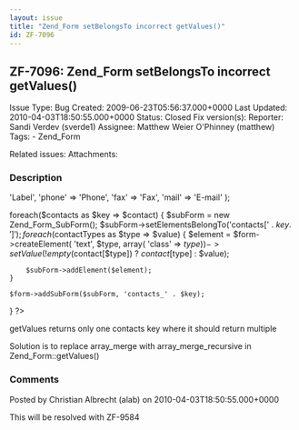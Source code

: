 ```yaml
---
layout: issue
title: "Zend_Form setBelongsTo incorrect getValues()"
id: ZF-7096
---
```


ZF-7096: Zend\_Form setBelongsTo incorrect getValues()
------------------------------------------------------

 Issue Type: Bug Created: 2009-06-23T05:56:37.000+0000 Last Updated: 2010-04-03T18:50:55.000+0000 Status: Closed Fix version(s): 
 Reporter:  Sandi Verdev (sverde1)  Assignee:  Matthew Weier O'Phinney (matthew)  Tags: - Zend\_Form
 
 Related issues: 
 Attachments: 
### Description

 'Label', 'phone' => 'Phone', 'fax' => 'Fax', 'mail' => 'E-mail' );

foreach($contacts as $key => $contact) { $subForm = new Zend\_Form\_SubForm(); $subForm->setElementsBelongTo('contacts[' . $key . ']'); foreach($contactTypes as $type => $value) { $element = $form->createElement( 'text', $type, array( 'class' => $type ) )->setValue(!empty($contact[$type]) ? $contact[$type] : $value);

 
        $subForm->addElement($element);
    }
    
    $form->addSubForm($subForm, 'contacts_' . $key);


} ?>

getValues returns only one contacts key where it should return multiple

Solution is to replace array\_merge with array\_merge\_recursive in Zend\_Form::getValues()

 

 

### Comments

Posted by Christian Albrecht (alab) on 2010-04-03T18:50:55.000+0000

This will be resolved with ZF-9584

 

 